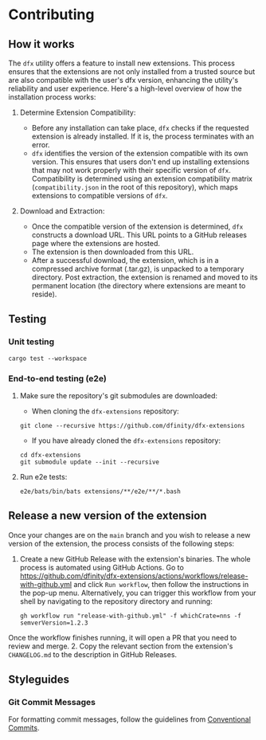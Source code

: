 # Contributing

## How it works 

The `dfx` utility offers a feature to install new extensions. This process ensures that the extensions are not only installed from a trusted source but are also compatible with the user's dfx version, enhancing the utility's reliability and user experience. Here's a high-level overview of how the installation process works:

1. Determine Extension Compatibility:
    - Before any installation can take place, `dfx` checks if the requested extension is already installed. If it is, the process terminates with an error.
    - `dfx` identifies the version of the extension compatible with its own version. This ensures that users don't end up installing extensions that may not work properly with their specific version of `dfx`. Compatibility is determined using an extension compatibility matrix (`compatibility.json` in the root of this repository), which maps extensions to compatible versions of `dfx`.

2. Download and Extraction:
    - Once the compatible version of the extension is determined, `dfx` constructs a download URL. This URL points to a GitHub releases page where the extensions are hosted.
    - The extension is then downloaded from this URL. 
    - After a successful download, the extension, which is in a compressed archive format (.tar.gz), is unpacked to a temporary directory. Post extraction, the extension is renamed and moved to its permanent location (the directory where extensions are meant to reside).

## Testing 

### Unit testing 

```console
cargo test --workspace 
```

### End-to-end testing (e2e)

1. Make sure the repository's git submodules are downloaded:
    - When cloning the `dfx-extensions` repository:
    ```console
    git clone --recursive https://github.com/dfinity/dfx-extensions
    ```
    - If you have already cloned the `dfx-extensions` repository:
    ```console
    cd dfx-extensions
    git submodule update --init --recursive
    ```

2. Run e2e tests:
   ```console
   e2e/bats/bin/bats extensions/**/e2e/**/*.bash
   ```

## Release a new version of the extension
Once your changes are on the `main` branch and you wish to release a new version of the extension, the process consists of the following steps:
1. Create a new GitHub Release with the extension's binaries. The whole process is automated using GitHub Actions. Go to https://github.com/dfinity/dfx-extensions/actions/workflows/release-with-github.yml and click `Run workflow`, then follow the instructions in the pop-up menu. Alternatively, you can trigger this workflow from your shell by navigating to the repository directory and running:
    ```console 
    gh workflow run "release-with-github.yml" -f whichCrate=nns -f semverVersion=1.2.3
    ```
Once the workflow finishes running, it will open a PR that you need to review and merge.
2. Copy the relevant section from the extension's `CHANGELOG.md` to the description in GitHub Releases.

## Styleguides

### Git Commit Messages

For formatting commit messages, follow the guidelines from [Conventional Commits](https://www.conventionalcommits.org/en/v1.0.0/).
